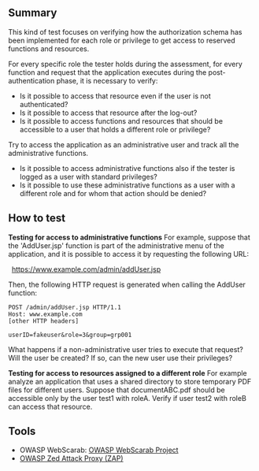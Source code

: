 ## Summary

This kind of test focuses on verifying how the authorization schema has
been implemented for each role or privilege to get access to reserved
functions and resources.

For every specific role the tester holds during the assessment, for
every function and request that the application executes during the
post-authentication phase, it is necessary to verify:

  - Is it possible to access that resource even if the user is not
    authenticated?
  - Is it possible to access that resource after the log-out?
  - Is it possible to access functions and resources that should be
    accessible to a user that holds a different role or privilege?

Try to access the application as an administrative user and track all
the administrative functions.

  - Is it possible to access administrative functions also if the tester
    is logged as a user with standard privileges?
  - Is it possible to use these administrative functions as a user with
    a different role and for whom that action should be denied?

## How to test

**Testing for access to administrative functions**
For example, suppose that the 'AddUser.jsp' function is part of the
administrative menu of the application, and it is possible to access it
by requesting the following URL:

` `<https://www.example.com/admin/addUser.jsp>` `

Then, the following HTTP request is generated when calling the AddUser
function:

    POST /admin/addUser.jsp HTTP/1.1
    Host: www.example.com
    [other HTTP headers]

    userID=fakeuser&role=3&group=grp001

What happens if a non-administrative user tries to execute that request?
Will the user be created? If so, can the new user use their privileges?

**Testing for access to resources assigned to a different role**
For example analyze an application that uses a shared directory to store
temporary PDF files for different users. Suppose that documentABC.pdf
should be accessible only by the user test1 with roleA. Verify if user
test2 with roleB can access that resource.


## Tools

  - OWASP WebScarab: [OWASP WebScarab
    Project](OWASP_WebScarab_Project "wikilink")
  - [OWASP Zed Attack Proxy
    (ZAP)](https://www.owasp.org/index.php/OWASP_Zed_Attack_Proxy_Project)
